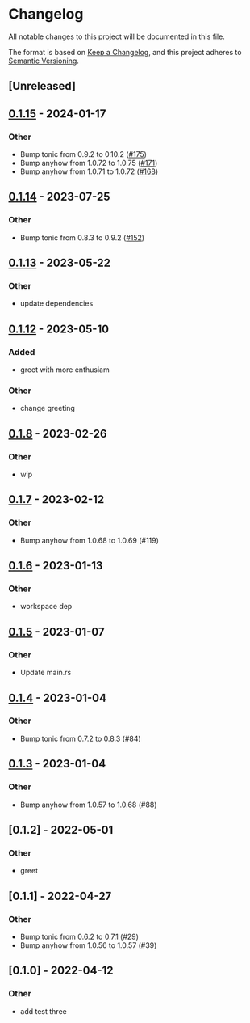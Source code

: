 # Changelog
All notable changes to this project will be documented in this file.

The format is based on [Keep a Changelog](https://keepachangelog.com/en/1.0.0/),
and this project adheres to [Semantic Versioning](https://semver.org/spec/v2.0.0.html).

## [Unreleased]

## [0.1.15](https://github.com/MarcoIeni/rust-workspace-example/compare/marco-test-three-v0.1.14...marco-test-three-v0.1.15) - 2024-01-17

### Other
- Bump tonic from 0.9.2 to 0.10.2 ([#175](https://github.com/MarcoIeni/rust-workspace-example/pull/175))
- Bump anyhow from 1.0.72 to 1.0.75 ([#171](https://github.com/MarcoIeni/rust-workspace-example/pull/171))
- Bump anyhow from 1.0.71 to 1.0.72 ([#168](https://github.com/MarcoIeni/rust-workspace-example/pull/168))

## [0.1.14](https://github.com/MarcoIeni/rust-workspace-example/compare/marco-test-three-v0.1.13...marco-test-three-v0.1.14) - 2023-07-25

### Other
- Bump tonic from 0.8.3 to 0.9.2 ([#152](https://github.com/MarcoIeni/rust-workspace-example/pull/152))

## [0.1.13](https://github.com/MarcoIeni/rust-workspace-example/compare/marco-test-three-v0.1.12...marco-test-three-v0.1.13) - 2023-05-22

### Other
- update dependencies

## [0.1.12](https://github.com/MarcoIeni/rust-workspace-example/compare/marco-test-three-v0.1.11...marco-test-three-v0.1.12) - 2023-05-10

### Added
- greet with more enthusiam

### Other
- change greeting

## [0.1.8](https://github.com/MarcoIeni/rust-workspace-example/compare/marco-test-three-v0.1.7...marco-test-three-v0.1.8) - 2023-02-26

### Other
- wip

## [0.1.7](https://github.com/MarcoIeni/rust-workspace-example/compare/marco-test-three-v0.1.6...marco-test-three-v0.1.7) - 2023-02-12

### Other
- Bump anyhow from 1.0.68 to 1.0.69 (#119)

## [0.1.6](https://github.com/MarcoIeni/rust-workspace-example/compare/marco-test-three-v0.1.5...marco-test-three-v0.1.6) - 2023-01-13

### Other
- workspace dep

## [0.1.5](https://github.com/MarcoIeni/rust-workspace-example/compare/marco-test-three-v0.1.4...marco-test-three-v0.1.5) - 2023-01-07

### Other
- Update main.rs

## [0.1.4](https://github.com/MarcoIeni/rust-workspace-example/compare/marco-test-three-v0.1.3...marco-test-three-v0.1.4) - 2023-01-04

### Other
- Bump tonic from 0.7.2 to 0.8.3 (#84)

## [0.1.3](https://github.com/MarcoIeni/rust-workspace-example/compare/marco-test-three-v0.1.2...marco-test-three-v0.1.3) - 2023-01-04

### Other
- Bump anyhow from 1.0.57 to 1.0.68 (#88)

## [0.1.2] - 2022-05-01

### Other
- greet

## [0.1.1] - 2022-04-27

### Other
- Bump tonic from 0.6.2 to 0.7.1 (#29)
- Bump anyhow from 1.0.56 to 1.0.57 (#39)

## [0.1.0] - 2022-04-12

### Other
- add test three
